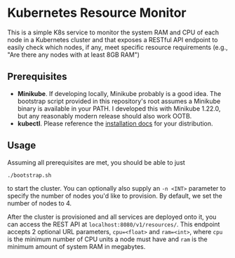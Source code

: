 # Kubernetes Resource Monitor

This is a simple K8s service to monitor the system RAM and CPU of each node in
a Kubernetes cluster and that exposes a RESTful API endpoint to easily check
which nodes, if any, meet specific resource requirements (e.g., "Are there
any nodes with at least 8GB RAM")

## Prerequisites

  - **Minikube**. If developing locally, Minikube probably is a good idea. The
    bootstrap script provided in this repository's root assumes a Minikube
    binary is available in your PATH. I developed this with Minikube 1.22.0,
    but any reasonably modern release should also work OOTB.
  - **kubectl**. Please reference the [installation docs](https://kubernetes.io/docs/tasks/tools/#kubectl)
    for your distribution.

## Usage

Assuming all prerequisites are met, you should be able to just
```
./bootstrap.sh
```
to start the cluster. You can optionally also supply an `-n <INT>` parameter
to specify the number of nodes you'd like to provision. By default, we set
the number of nodes to 4.

After the cluster is provisioned and all services are deployed onto it,
you can access the REST API at `localhost:8080/v1/resources/`. This endpoint
accepts 2 optional URL parameters, `cpu=<float>` and `ram=<int>`, where
`cpu` is the minimum number of CPU units a node must have and `ram` is
the minimum amount of system RAM in megabytes.
